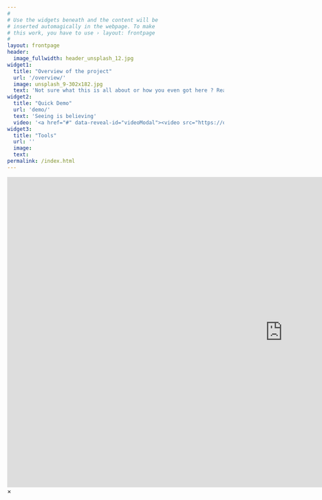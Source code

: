 ```yaml
---
#
# Use the widgets beneath and the content will be
# inserted automagically in the webpage. To make
# this work, you have to use › layout: frontpage
#
layout: frontpage
header:
  image_fullwidth: header_unsplash_12.jpg
widget1:
  title: "Overview of the project"
  url: '/overview/'
  image: unsplash_9-302x182.jpg
  text: 'Not sure what this is all about or how you even got here ? Read this first'
widget2:
  title: "Quick Demo"
  url: 'demo/'
  text: 'Seeing is believing'
  video: '<a href="#" data-reveal-id="videoModal"><video src="https://oar.sci-gaia.eu/record/99/files/Sci-GaIA-OAR-video-tutorial.mp4?subformat=master" width="302" height="182" alt=""/></a>'
widget3:
  title: "Tools"
  url: ''
  image:
  text:
permalink: /index.html
---
```


<div id="videoModal" class="reveal-modal large" data-reveal="">
  <div class="flex-video widescreen vimeo" style="display: block;">
    <iframe width="1280" height="720" src="https://www.youtube.com/embed/3b5zCFSmVvU" frameborder="0" allowfullscreen></iframe>
  </div>
  <a class="close-reveal-modal">&#215;</a>
</div>
